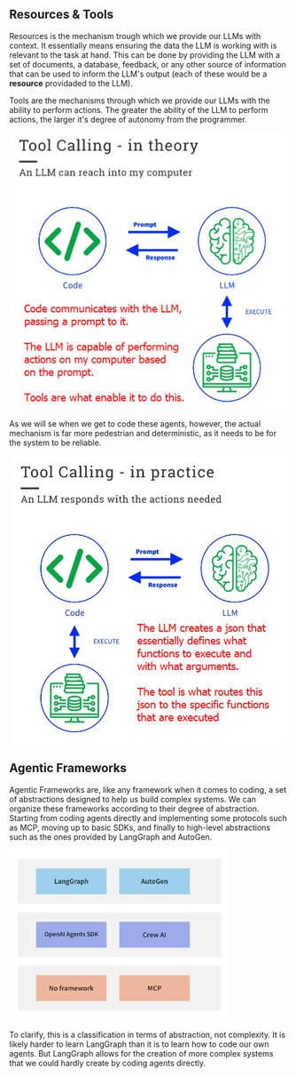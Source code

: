 ## Resources & Tools

Resources is the mechanism trough which we provide our LLMs with context. It essentially means ensuring the data the LLM is working with is relevant to the task at hand. This can be done by providing the LLM with a set of documents, a database, feedback, or any other source of information that can be used to inform the LLM's output (each of these would be a **resource** providaded to the LLM).

Tools are the mechanisms through which we provide our LLMs with the ability to perform actions. The greater the ability of the LLM to perform actions, the larger it's degree of autonomy from the programmer. 

<center>

![alt text](image-14.png)

</center>

As we will se when we get to code these agents, however, the actual mechanism is far more pedestrian and deterministic, as it needs to be for the system to be reliable. 

<center>


![alt text](image-15.png)

</center>

## Agentic Frameworks 

Agentic Frameworks are, like any framework when it comes to coding, a set of abstractions designed to help us build complex systems. We can organize these frameworks according to their degree of abstraction. Starting from coding agents directly and implementing some protocols such as MCP, moving up to basic SDKs, and finally to high-level abstractions such as the ones provided by LangGraph and AutoGen. 


![alt text](image-13.png)


To clarify, this is a classification in terms of abstraction, not complexity. It is likely harder to learn LangGraph than it is to learn how to code our own agents. But LangGraph allows for the creation of more complex systems that we could hardly create by coding agents directly.




